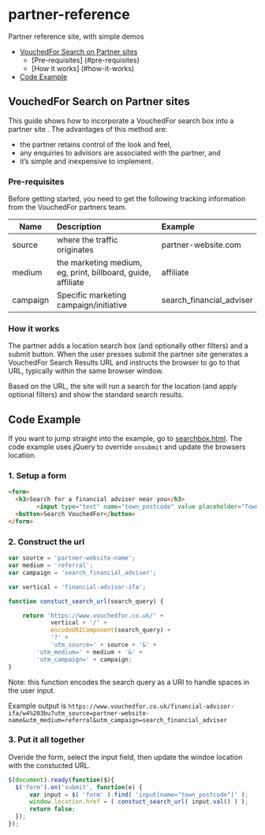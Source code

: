 # partner-reference
Partner reference site, with simple demos

* [VouchedFor Search on Partner sites](#vouchedfor-search-on-partner-sites)
  * [Pre-requisites] (#pre-requisites)
  * [How it works] (#how-it-works)
* [Code Example](#code-example) 

## VouchedFor Search on Partner sites
This guide shows how to incorporate a VouchedFor search box into a partner site . The advantages of this method are: 
* the partner retains control of the look and feel, 
* any enquiries to advisors are associated with the partner, and 
* it’s simple and inexpensive to implement.

### Pre-requisites
Before getting started, you need to get the following tracking information from the VouchedFor partners team.

| Name     | Description                                                  | Example                  |
|----------|:-------------------------------------------------------------|:-------------------------|
| source   | where the traffic originates                                 | partner-website.com      |
| medium   | the marketing medium, eg, print, billboard, guide, affiliate | affiliate                |
| campaign | Specific marketing campaign/initiative                       | search_financial_adviser |

### How it works
The partner adds a location search box (and optionally other filters) and a submit button. When the user presses submit the partner site generates a VouchedFor Search Results URL and instructs the browser to go to that URL, typically within the same browser window. 

Based on the URL, the site will run a search for the location (and apply optional filters) and show the standard search results.

## Code Example

If you want to jump straight into the example, go to [searchbox.html](../master/searchbox.html). The code example uses jQuery to override `onsubmit` and update the browsers location.

### 1. Setup a form

```html
<form>
  <h3>Search for a financial adviser near you</h3>
		<input type="text" name="town_postcode" value placeholder="Town / Postcode" />
  <button>Search VouchedFor</button>
</form>
```

### 2. Construct the url

```javascript
var source = 'partner-website-name';
var medium = 'referral';
var campaign = 'search_financial_adviser';

var vertical = 'financial-advisor-ifa';

function constuct_search_url(search_query) {

    return 'https://www.vouchedfor.co.uk/' + 
            vertical + '/' +
            encodeURIComponent(search_query) +
            '?' + 
            'utm_source=' + source + '&' +
	    'utm_medium=' + medium + '&' +
	    'utm_campaign=' + campaign;
}
```
 
Note: this function encodes the search query as a URI to handle spaces in the user input.

Example output is `https://www.vouchedfor.co.uk/financial-advisor-ifa/w4%203bu?utm_source=partner-website-name&utm_medium=referral&utm_campaign=search_financial_adviser`

### 3. Put it all together

Overide the form, select the input field, then update the windoe location with the constucted URL.

```javascript
$(document).ready(function($){ 
  $('form').on('submit', function(e) {
      var input = $( 'form' ).find( 'input[name="town_postcode"]' );
      window.location.href = ( constuct_search_url( input.val() ) );
      return false;
  });
});
```


